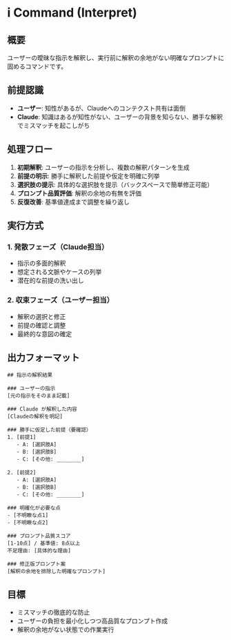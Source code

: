 # i Command (Interpret)

## 概要
ユーザーの曖昧な指示を解釈し、実行前に解釈の余地がない明確なプロンプトに固めるコマンドです。

## 前提認識
- **ユーザー**: 知性があるが、Claudeへのコンテクスト共有は面倒
- **Claude**: 知識はあるが知性がない、ユーザーの背景を知らない、勝手な解釈でミスマッチを起こしがち

## 処理フロー
1. **初期解釈**: ユーザーの指示を分析し、複数の解釈パターンを生成
2. **前提の明示**: 勝手に解釈した前提や仮定を明確に列挙
3. **選択肢の提示**: 具体的な選択肢を提示（バックスペースで簡単修正可能）
4. **プロンプト品質評価**: 解釈の余地の有無を評価
5. **反復改善**: 基準値達成まで調整を繰り返し

## 実行方式
### 1. 発散フェーズ（Claude担当）
- 指示の多面的解釈
- 想定される文脈やケースの列挙
- 潜在的な前提の洗い出し

### 2. 収束フェーズ（ユーザー担当）
- 解釈の選択と修正
- 前提の確認と調整
- 最終的な意図の確定

## 出力フォーマット
```
## 指示の解釈結果

### ユーザーの指示
[元の指示をそのまま記載]

### Claude が解釈した内容
[Claudeの解釈を明記]

### 勝手に仮定した前提（要確認）
1. [前提1] 
   - A: [選択肢A]
   - B: [選択肢B]
   - C: [その他: ________]

2. [前提2]
   - A: [選択肢A] 
   - B: [選択肢B]
   - C: [その他: ________]

### 明確化が必要な点
- [不明瞭な点1]
- [不明瞭な点2]

### プロンプト品質スコア
[1-10点] / 基準値: 8点以上
不足理由: [具体的な理由]

### 修正版プロンプト案
[解釈の余地を排除した明確なプロンプト]
```

## 目標
- ミスマッチの徹底的な防止
- ユーザーの負担を最小化しつつ高品質なプロンプト作成
- 解釈の余地がない状態での作業実行